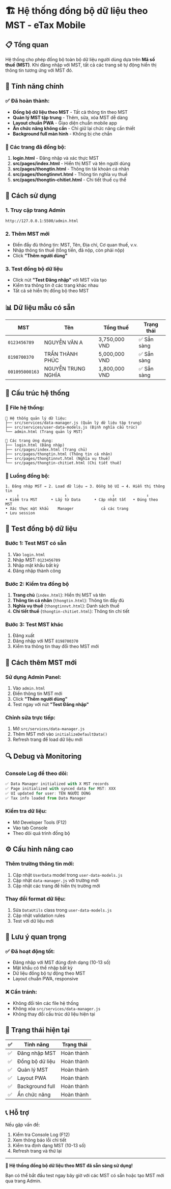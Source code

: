 # 🏗️ Hệ thống đồng bộ dữ liệu theo MST - eTax Mobile

## 📋 Tổng quan

Hệ thống cho phép đồng bộ toàn bộ dữ liệu người dùng dựa trên **Mã số thuế (MST)**. Khi đăng nhập với MST, tất cả các trang sẽ tự động hiển thị thông tin tương ứng với MST đó.

## 🎯 Tính năng chính

### ✅ Đã hoàn thành:
- **Đồng bộ dữ liệu theo MST** - Tất cả thông tin theo MST
- **Quản lý MST tập trung** - Thêm, sửa, xóa MST dễ dàng
- **Layout chuẩn PWA** - Giao diện chuẩn mobile app
- **Ẩn chức năng không cần** - Chỉ giữ lại chức năng cần thiết
- **Background full màn hình** - Không bị che chắn

### 📄 Các trang đã đồng bộ:
1. **login.html** - Đăng nhập và xác thực MST
2. **src/pages/index.html** - Hiển thị MST và tên người dùng
3. **src/pages/thongtin.html** - Thông tin tài khoản cá nhân
4. **src/pages/thongtinnvt.html** - Thông tin nghĩa vụ thuế
5. **src/pages/thongtin-chitiet.html** - Chi tiết thuế cụ thể

## 🚀 Cách sử dụng

### 1. Truy cập trang Admin
```
http://127.0.0.1:5500/admin.html
```

### 2. Thêm MST mới
- Điền đầy đủ thông tin: MST, Tên, Địa chỉ, Cơ quan thuế, v.v.
- Nhập thông tin thuế (tổng tiền, đã nộp, còn phải nộp)
- Click **"Thêm người dùng"**

### 3. Test đồng bộ dữ liệu
- Click nút **"Test Đăng nhập"** với MST vừa tạo
- Kiểm tra thông tin ở các trang khác nhau
- Tất cả sẽ hiển thị đồng bộ theo MST

## 📊 Dữ liệu mẫu có sẵn

| MST | Tên | Tổng thuế | Trạng thái |
|-----|-----|-----------|------------|
| `0123456789` | NGUYỄN VĂN A | 3,750,000 VND | ✅ Sẵn sàng |
| `8198700370` | TRẦN THÀNH PHÚC | 5,000,000 VND | ✅ Sẵn sàng |
| `001095000163` | NGUYỄN TRUNG NGHĨA | 1,800,000 VND | ✅ Sẵn sàng |

## 🔧 Cấu trúc hệ thống

### 📁 File hệ thống:
```
📄 Hệ thống quản lý dữ liệu:
├── src/services/data-manager.js (Quản lý dữ liệu tập trung)
├── src/services/user-data-models.js (Định nghĩa cấu trúc)
└── admin.html (Trang quản lý MST)

📄 Các trang ứng dụng:
├── login.html (Đăng nhập)
├── src/pages/index.html (Trang chủ)
├── src/pages/thongtin.html (Thông tin cá nhân)
├── src/pages/thongtinnvt.html (Nghĩa vụ thuế)
└── src/pages/thongtin-chitiet.html (Chi tiết thuế)
```

### 🔄 Luồng đồng bộ:

```
1. Đăng nhập MST → 2. Load dữ liệu → 3. Đồng bộ UI → 4. Hiển thị thông tin
     ↓                    ↓                    ↓              ↓
• Kiểm tra MST      • Lấy từ Data      • Cập nhật tất   • Đúng theo MST
• Xác thực mật khẩu    Manager            cả các trang
• Lưu session
```

## 🧪 Test đồng bộ dữ liệu

### Bước 1: Test MST có sẵn
1. Vào `login.html`
2. Nhập MST: `0123456789`
3. Nhập mật khẩu bất kỳ
4. Đăng nhập thành công

### Bước 2: Kiểm tra đồng bộ
1. **Trang chủ** (`index.html`): Hiển thị MST và tên
2. **Thông tin cá nhân** (`thongtin.html`): Thông tin đầy đủ
3. **Nghĩa vụ thuế** (`thongtinnvt.html`): Danh sách thuế
4. **Chi tiết thuế** (`thongtin-chitiet.html`): Thông tin chi tiết

### Bước 3: Test MST khác
1. Đăng xuất
2. Đăng nhập với MST `8198700370`
3. Kiểm tra thông tin thay đổi theo MST mới

## 📝 Cách thêm MST mới

### Sử dụng Admin Panel:
1. Vào `admin.html`
2. Điền thông tin MST mới
3. Click **"Thêm người dùng"**
4. Test ngay với nút **"Test Đăng nhập"**

### Chỉnh sửa trực tiếp:
1. Mở `src/services/data-manager.js`
2. Thêm MST mới vào `initializeDefaultData()`
3. Refresh trang để load dữ liệu mới

## 🔍 Debug và Monitoring

### Console Log để theo dõi:
```javascript
✅ Data Manager initialized with X MST records
✅ Page initialized with synced data for MST: XXX
✅ UI updated for user: TÊN NGƯỜI DÙNG
✅ Tax info loaded from Data Manager
```

### Kiểm tra dữ liệu:
- Mở Developer Tools (F12)
- Vào tab Console
- Theo dõi quá trình đồng bộ

## ⚙️ Cấu hình nâng cao

### Thêm trường thông tin mới:
1. Cập nhật `UserData` model trong `user-data-models.js`
2. Cập nhật `data-manager.js` với trường mới
3. Cập nhật các trang để hiển thị trường mới

### Thay đổi format dữ liệu:
1. Sửa `DataUtils` class trong `user-data-models.js`
2. Cập nhật validation rules
3. Test với dữ liệu mới

## 🚨 Lưu ý quan trọng

### ✅ Đã hoạt động tốt:
- Đăng nhập với MST đúng định dạng (10-13 số)
- Mật khẩu có thể nhập bất kỳ
- Dữ liệu đồng bộ tự động theo MST
- Layout chuẩn PWA, responsive

### ❌ Cần tránh:
- Không đổi tên các file hệ thống
- Không xóa `src/services/data-manager.js`
- Không thay đổi cấu trúc dữ liệu hiện tại

## 🎯 Trạng thái hiện tại

| ✅ | Tính năng | Trạng thái |
|----|-----------|------------|
| ✅ | Đăng nhập MST | Hoàn thành |
| ✅ | Đồng bộ dữ liệu | Hoàn thành |
| ✅ | Quản lý MST | Hoàn thành |
| ✅ | Layout PWA | Hoàn thành |
| ✅ | Background full | Hoàn thành |
| ✅ | Ẩn chức năng | Hoàn thành |

## 📞 Hỗ trợ

Nếu gặp vấn đề:
1. Kiểm tra Console Log (F12)
2. Xem thông báo lỗi chi tiết
3. Kiểm tra định dạng MST (10-13 số)
4. Refresh trang và thử lại

---

**🎉 Hệ thống đồng bộ dữ liệu theo MST đã sẵn sàng sử dụng!**

Bạn có thể bắt đầu test ngay bây giờ với các MST có sẵn hoặc tạo MST mới qua trang Admin.
